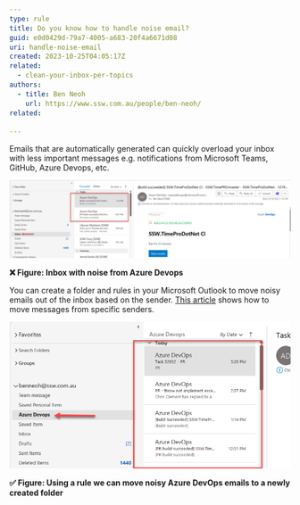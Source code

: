 ```yaml
---
type: rule
title: Do you know how to handle noise email?
guid: e0d0429d-79a7-4005-a683-20f4a6671d08
uri: handle-noise-email
created: 2023-10-25T04:05:17Z
related: 
  - clean-your-inbox-per-topics
authors: 
  - title: Ben Neoh
    url: https://www.ssw.com.au/people/ben-neoh/
related:

---
```


<!--endintro-->

Emails that are automatically generated can quickly overload your inbox with less important messages e.g. notifications from Microsoft Teams, GitHub, Azure Devops, etc.

![Inbox with noise email](Inbox-with-noise-email.png)

**❌ Figure: Inbox with noise from Azure Devops**

You can create a folder and rules in your Microsoft Outlook to move noisy emails out of the inbox based on the sender. [This article](https://support.microsoft.com/en-gb/office/always-move-messages-from-a-specific-sender-e28d03c0-077d-4366-a348-4536f0fc9008) shows how to move messages from specific senders.

![Noise email in individual folder](Noise-email-in-individual-folder.png)

**✅ Figure: Using a rule we can move noisy Azure DevOps emails to a newly created folder**
